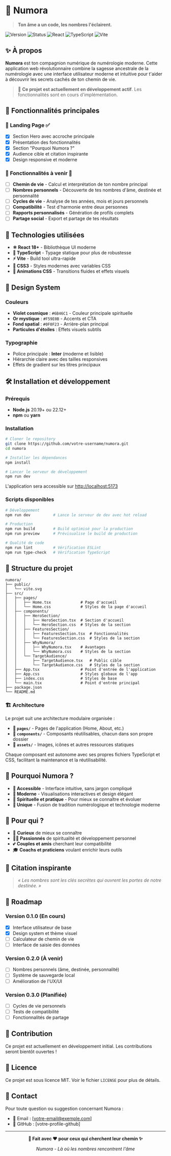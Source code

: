 # 🌌 Numora

> **Ton âme a un code, les nombres l'éclairent.**

![Version](https://img.shields.io/badge/version-0.0.0-blue.svg)
![Status](https://img.shields.io/badge/status-🚧_En_Construction-orange.svg)
![React](https://img.shields.io/badge/React-18+-61dafb.svg)
![TypeScript](https://img.shields.io/badge/TypeScript-5+-3178c6.svg)
![Vite](https://img.shields.io/badge/Vite-7+-646cff.svg)

## ✨ À propos

**Numora** est ton compagnion numérique de numérologie moderne. Cette application web révolutionnaire combine la sagesse ancestrale de la numérologie avec une interface utilisateur moderne et intuitive pour t'aider à découvrir les secrets cachés de ton chemin de vie.

> 🚧 **Ce projet est actuellement en développement actif**. Les fonctionnalités sont en cours d'implémentation.

## 🔮 Fonctionnalités principales

### 📱 **Landing Page** ✅

- [x] Section Hero avec accroche principale
- [x] Présentation des fonctionnalités
- [x] Section "Pourquoi Numora ?"
- [x] Audience cible et citation inspirante
- [x] Design responsive et moderne

### 🔮 **Fonctionnalités à venir** 🚧

- [ ] **Chemin de vie** - Calcul et interprétation de ton nombre principal
- [ ] **Nombres personnels** - Découverte de tes nombres d'âme, destinée et personnalité
- [ ] **Cycles de vie** - Analyse de tes années, mois et jours personnels
- [ ] **Compatibilité** - Test d'harmonie entre deux personnes
- [ ] **Rapports personnalisés** - Génération de profils complets
- [ ] **Partage social** - Export et partage de tes résultats

## 🚀 Technologies utilisées

- **⚛️ React 18+** - Bibliothèque UI moderne
- **📘 TypeScript** - Typage statique pour plus de robustesse
- **⚡ Vite** - Build tool ultra-rapide
- **🎨 CSS3** - Styles modernes avec variables CSS
- **🌟 Animations CSS** - Transitions fluides et effets visuels

## 🎨 Design System

### Couleurs

- **Violet cosmique** : `#6B46C1` - Couleur principale spirituelle
- **Or mystique** : `#F59E0B` - Accents et CTA
- **Fond spatial** : `#0F0F23` - Arrière-plan principal
- **Particules d'étoiles** : Effets visuels subtils

### Typographie

- Police principale : **Inter** (moderne et lisible)
- Hiérarchie claire avec des tailles responsives
- Effets de gradient sur les titres principaux

## 🛠️ Installation et développement

### Prérequis

- **Node.js** 20.19+ ou 22.12+
- **npm** ou **yarn**

### Installation

```bash
# Cloner le repository
git clone https://github.com/votre-username/numora.git
cd numora

# Installer les dépendances
npm install

# Lancer le serveur de développement
npm run dev
```

L'application sera accessible sur [http://localhost:5173](http://localhost:5173)

### Scripts disponibles

```bash
# Développement
npm run dev          # Lance le serveur de dev avec hot reload

# Production
npm run build        # Build optimisé pour la production
npm run preview      # Prévisualise le build de production

# Qualité de code
npm run lint         # Vérification ESLint
npm run type-check   # Vérification TypeScript
```

## 📁 Structure du projet

```
numora/
├── public/
│   └── vite.svg
├── src/
│   ├── pages/
│   │   ├── Home.tsx             # Page d'accueil
│   │   └── Home.css             # Styles de la page d'accueil
│   ├── components/
│   │   ├── HeroSection/
│   │   │   ├── HeroSection.tsx  # Section d'accueil
│   │   │   └── HeroSection.css  # Styles de la section
│   │   ├── FeaturesSection/
│   │   │   ├── FeaturesSection.tsx  # Fonctionnalités
│   │   │   └── FeaturesSection.css  # Styles de la section
│   │   ├── WhyNumora/
│   │   │   ├── WhyNumora.tsx    # Avantages
│   │   │   └── WhyNumora.css    # Styles de la section
│   │   └── TargetAudience/
│   │       ├── TargetAudience.tsx   # Public cible
│   │       └── TargetAudience.css   # Styles de la section
│   ├── App.tsx                  # Point d'entrée de l'application
│   ├── App.css                  # Styles globaux de l'app
│   ├── index.css                # Styles de base
│   └── main.tsx                 # Point d'entrée principal
├── package.json
└── README.md
```

### 🏗️ Architecture

Le projet suit une architecture modulaire organisée :

- **📁 `pages/`** - Pages de l'application (Home, About, etc.)
- **📁 `components/`** - Composants réutilisables, chacun dans son propre dossier
- **📁 `assets/`** - Images, icônes et autres ressources statiques

Chaque composant est autonome avec ses propres fichiers TypeScript et CSS, facilitant la maintenance et la réutilisabilité.

## 🌟 Pourquoi Numora ?

- **🎯 Accessible** - Interface intuitive, sans jargon compliqué
- **🚀 Moderne** - Visualisations interactives et design élégant
- **🌟 Spirituelle et pratique** - Pour mieux se connaître et évoluer
- **💎 Unique** - Fusion de tradition numérologique et technologie moderne

## 👥 Pour qui ?

- 🤔 **Curieux** de mieux se connaître
- 🧘‍♀️ **Passionnés** de spiritualité et développement personnel
- 💕 **Couples et amis** cherchant leur compatibilité
- 🎓 **Coachs et praticiens** voulant enrichir leurs outils

## 📜 Citation inspirante

> _« Les nombres sont les clés secrètes qui ouvrent les portes de notre destinée. »_

## 🚧 Roadmap

### Version 0.1.0 (En cours)

- [x] Interface utilisateur de base
- [x] Design system et thème visuel
- [ ] Calculateur de chemin de vie
- [ ] Interface de saisie des données

### Version 0.2.0 (À venir)

- [ ] Nombres personnels (âme, destinée, personnalité)
- [ ] Système de sauvegarde local
- [ ] Amélioration de l'UX/UI

### Version 0.3.0 (Planifiée)

- [ ] Cycles de vie personnels
- [ ] Tests de compatibilité
- [ ] Fonctionnalités de partage

## 🤝 Contribution

Ce projet est actuellement en développement initial. Les contributions seront bientôt ouvertes !

## 📄 Licence

Ce projet est sous licence MIT. Voir le fichier `LICENSE` pour plus de détails.

## 📧 Contact

Pour toute question ou suggestion concernant Numora :

- 📧 Email : [votre-email@exemple.com]
- 🐙 GitHub : [votre-profile-github]

---

<div align="center">

**🌌 Fait avec ❤️ pour ceux qui cherchent leur chemin ✨**

_Numora - Là où les nombres rencontrent l'âme_

</div>
